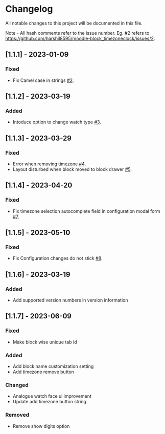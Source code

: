 # Changelog

All notable changes to this project will be documented in this file.

Note - All hash comments refer to the issue number. Eg. #2 refers to https://github.com/harshil8595/moodle-block_timezoneclock/issues/2.

## [1.1.1] - 2023-01-09

### Fixed

- Fix Camel case in strings [#2](https://github.com/harshil8595/moodle-block_timezoneclock/issues/2).

## [1.1.2] - 2023-03-19

### Added

- Intoduce option to change watch type [#3](https://github.com/harshil8595/moodle-block_timezoneclock/issues/3).

## [1.1.3] - 2023-03-29

### Fixed

- Error when removing timezone [#4](https://github.com/harshil8595/moodle-block_timezoneclock/issues/4).
- Layout disturbed when block moved to block drawer [#5](https://github.com/harshil8595/moodle-block_timezoneclock/issues/5).

## [1.1.4] - 2023-04-20

### Fixed

- Fix timezone selection autocomplete field in configuration modal form [#7](https://github.com/harshil8595/moodle-block_timezoneclock/issues/7).

## [1.1.5] - 2023-05-10

### Fixed

- Fix Configuration changes do not stick [#8](https://github.com/harshil8595/moodle-block_timezoneclock/issues/8).

## [1.1.6] - 2023-03-19

### Added

- Add supported version numbers in version information

## [1.1.7] - 2023-06-09

### Fixed

- Make block wise unique tab id

### Added

- Add block name customization setting
- Add timezone remove button

### Changed

- Analogue watch face ui improvement
- Update add timezone button string

### Removed

- Remove show digits option